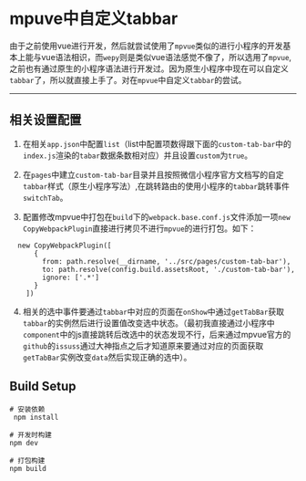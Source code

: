 # mpuve中自定义tabbar
  
由于之前使用vue进行开发，然后就尝试使用了`mpvue`类似的进行小程序的开发基本上能与vue语法相识，而`wepy`则是类似vue语法感觉不像了，所以选用了`mpvue`, 之前也有通过原生的小程序语法进行开发过。因为原生小程序中现在可以自定义`tabbar`了，所以就直接上手了。对在`mpvue`中自定义`tabbar`的尝试。
*****	
## 相关设置配置

1. 在相关`app.json`中配置`list`（list中配置项数得跟下面的`custom-tab-bar`中的`index.js`渲染的`tabar`数据条数相对应）并且设置`custom`为`true`。

2. 在`pages`中建立`custom-tab-bar`目录并且按照微信小程序官方文档写的自定`tabbar`样式（原生小程序写法）,在跳转路由的使用小程序的`tabbar`跳转事件`switchTab`。

3. 配置修改mpvue中打包在`build`下的`webpack.base.conf.js`文件添加一项`new CopyWebpackPlugin`直接进行拷贝不进行`mpvue`的进行打包。如下：
```
  new CopyWebpackPlugin([
      {
        from: path.resolve(__dirname, '../src/pages/custom-tab-bar'),
        to: path.resolve(config.build.assetsRoot, './custom-tab-bar'),
        ignore: ['.*']
      }
    ])
```
4. 相关的选中事件要通过`tabbar`中对应的页面在`onShow`中通过`getTabBar`获取`tabbar`的实例然后进行设置值改变选中状态。（最初我直接通过小程序中`component`中的js直接跳转后改选中的状态发现不行，后来通过mpvue官方的`github`的`issuss`通过大神指点之后才知道原来要通过对应的页面获取`getTabBar`实例改变`data`然后实现正确的选中）。

## Build Setup

```
# 安装依赖
 npm install

# 开发时构建
npm dev

# 打包构建
npm build

```
